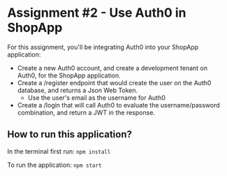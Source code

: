 # Assignment #2 - Use Auth0 in ShopApp

For this assignment, you'll be integrating Auth0 into your ShopApp application:

* Create a new Auth0 account, and create a development tenant on Auth0, for the ShopApp application.
* Create a /register endpoint that would create the user on the Auth0 database, and returns a Json Web Token.
  * Use the user's email as the username for Auth0
* Create a /login that will call Auth0 to evaluate the username/password combination, and return a JWT in the response.

## How to run this application?

In the terminal first run:
`npm install`

To run the application:
`npm start`
